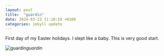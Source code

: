 ```yaml
---
layout: post
title:  "guardin"
date: 2024-03-23 11:10:19 +0100
categories: jekyll update
---
```


First day of my Easter holidays. I slept like a baby. This is very good start.


![guardin](https://lh3.googleusercontent.com/pw/AP1GczN0bGKaBmVmk8drB5Ozp5koYeISpcmzLg5_YqsEeAyifWxy3UjnqzQYMtIc-Ukg7WufPY9hncA4VIEMXjZ3skfBDBkhwyZMF-sgBZ1uPoMYsrR5Cq8=w0)*guardin*&nbsp;



[jekyll-docs]: https://jekyllrb.com/docs/home
[jekyll-gh]:   https://github.com/jekyll/jekyll
[jekyll-talk]: https://talk.jekyllrb.com/
